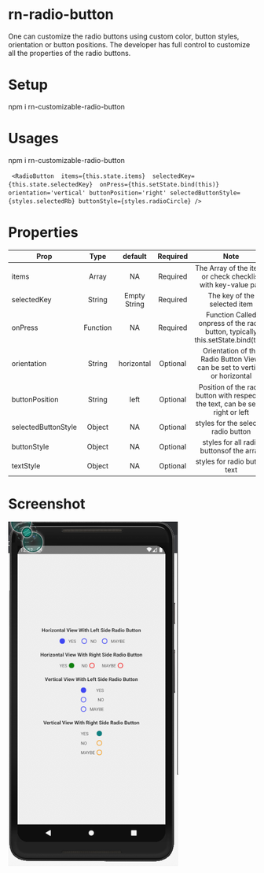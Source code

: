 # rn-radio-button
One can customize the radio buttons using custom color, button styles, orientation or button positions. The developer has full control to customize all the properties of the radio buttons.

# Setup

npm i rn-customizable-radio-button

# Usages

npm i rn-customizable-radio-button

` <RadioButton 
  items={this.state.items} 
  selectedKey={this.state.selectedKey} 
  onPress={this.setState.bind(this)} 
  orientation='vertical'
  buttonPosition='right'
  selectedButtonStyle={styles.selectedRb}
  buttonStyle={styles.radioCircle}
  />`
  
  # Properties
  
  | Prop        | Type           | default  | Required | Note  |
| ------------|:--------------:| :-------:|:--------:|:-----:|
| items     | Array | NA | Required | The Array of the items or check checklist with key-value pair
| selectedKey     | String | Empty String | Required | The key of the selected item
| onPress     | Function | NA | Required | Function Called onpress of the radio button, typically this.setState.bind(this)
| orientation     | String | horizontal | Optional | Orientation of the Radio Button View, can be set to vertical or horizontal
| buttonPosition     | String | left | Optional | Position of the radio button with respect to the text, can be set to right or left
| selectedButtonStyle     | Object | NA | Optional | styles for the selected radio button
| buttonStyle     | Object | NA | Optional | styles for all radio buttonsof the array
| textStyle     | Object | NA | Optional | styles for radio button text

# Screenshot

![ScreenShot](https://github.com/tirthasourav/rn-radio-button/blob/master/src/screenshot/Screenshot%202020-04-26%20at%2012.52.16%20AM.png)
